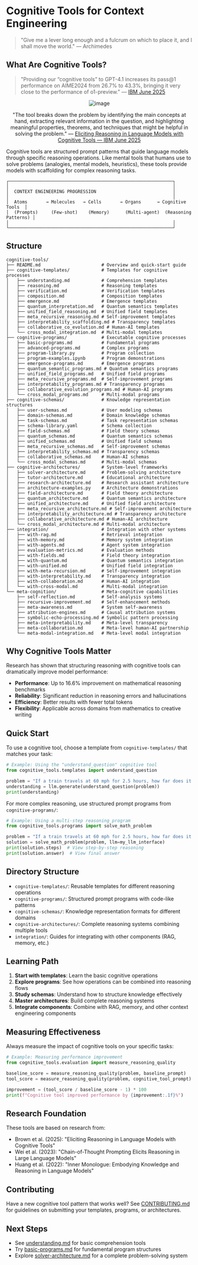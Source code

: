 # Cognitive Tools for Context Engineering

> "Give me a lever long enough and a fulcrum on which to place it, and I shall move the world." — Archimedes

## What Are Cognitive Tools?
> "Providing our “cognitive tools” to GPT-4.1
increases its pass@1 performance on AIME2024 from 26.7% to 43.3%, bringing it very close to the performance of o1-preview." — [IBM June 2025](https://www.arxiv.org/pdf/2506.12115)

<div align="center">
    
![image](https://github.com/user-attachments/assets/a6402827-8bc0-40b5-93d8-46a07154fa4e)

"The tool breaks down the problem by identifying the main concepts at hand, extracting relevant information in the question, and highlighting meaningful properties, theorems, and techniques that might be helpful in solving the problem." — [Eliciting Reasoning in Language Models with Cognitive Tools — IBM June 2025](https://www.arxiv.org/pdf/2506.12115)


</div>

Cognitive tools are structured prompt patterns that guide language models through specific reasoning operations. Like mental tools that humans use to solve problems (analogies, mental models, heuristics), these tools provide models with scaffolding for complex reasoning tasks.

```
┌──────────────────────────────────────────────────────────────┐
│                                                              │
│  CONTEXT ENGINEERING PROGRESSION                             │
│                                                              │
│  Atoms       → Molecules   → Cells       → Organs      → Cognitive Tools  │
│  (Prompts)     (Few-shot)    (Memory)      (Multi-agent)  (Reasoning Patterns) │
│                                                              │
└──────────────────────────────────────────────────────────────┘
```

## Structure
```
cognitive-tools/
├── README.md                       # Overview and quick-start guide
├── cognitive-templates/            # Templates for cognitive processes
│   ├── understanding.md            # Comprehension templates
│   ├── reasoning.md                # Reasoning templates
│   ├── verification.md             # Verification templates
│   ├── composition.md              # Composition templates
│   ├── emergence.md                # Emergence templates
│   ├── quantum_interpretation.md   # Quantum semantics templates
│   ├── unified_field_reasoning.md  # Unified field templates
│   ├── meta_recursive_reasoning.md # Self-improvement templates
│   ├── interpretability_scaffolding.md # Transparency templates
│   ├── collaborative_co_evolution.md # Human-AI templates
│   └── cross_modal_integration.md  # Multi-modal templates
├── cognitive-programs/             # Executable cognitive processes
│   ├── basic-programs.md           # Fundamental programs
│   ├── advanced-programs.md        # Complex programs
│   ├── program-library.py          # Program collection
│   ├── program-examples.ipynb      # Program demonstrations
│   ├── emergence-programs.md       # Emergence programs
│   ├── quantum_semantic_programs.md # Quantum semantics programs
│   ├── unified_field_programs.md   # Unified field programs
│   ├── meta_recursive_programs.md  # Self-improvement programs
│   ├── interpretability_programs.md # Transparency programs
│   ├── collaborative_evolution_programs.md # Human-AI programs
│   └── cross_modal_programs.md     # Multi-modal programs
├── cognitive-schemas/              # Knowledge representation structures
│   ├── user-schemas.md             # User modeling schemas
│   ├── domain-schemas.md           # Domain knowledge schemas
│   ├── task-schemas.md             # Task representation schemas
│   ├── schema-library.yaml         # Schema collection
│   ├── field-schemas.md            # Field theory schemas
│   ├── quantum_schemas.md          # Quantum semantics schemas
│   ├── unified_schemas.md          # Unified field schemas
│   ├── meta_recursive_schemas.md   # Self-improvement schemas
│   ├── interpretability_schemas.md # Transparency schemas
│   ├── collaborative_schemas.md    # Human-AI schemas
│   └── cross_modal_schemas.md      # Multi-modal schemas
├── cognitive-architectures/        # System-level frameworks
│   ├── solver-architecture.md      # Problem-solving architecture
│   ├── tutor-architecture.md       # Educational architecture
│   ├── research-architecture.md    # Research assistant architecture
│   ├── architecture-examples.py    # Architecture demonstrations
│   ├── field-architecture.md       # Field theory architecture
│   ├── quantum_architecture.md     # Quantum semantics architecture
│   ├── unified_architecture.md     # Unified field architecture
│   ├── meta_recursive_architecture.md # Self-improvement architecture
│   ├── interpretability_architecture.md # Transparency architecture
│   ├── collaborative_architecture.md # Human-AI architecture
│   └── cross_modal_architecture.md # Multi-modal architecture
├── integration/                    # Integration with other systems
│   ├── with-rag.md                 # Retrieval integration
│   ├── with-memory.md              # Memory system integration
│   ├── with-agents.md              # Agent system integration
│   ├── evaluation-metrics.md       # Evaluation methods
│   ├── with-fields.md              # Field theory integration
│   ├── with-quantum.md             # Quantum semantics integration
│   ├── with-unified.md             # Unified field integration
│   ├── with-meta-recursion.md      # Self-improvement integration
│   ├── with-interpretability.md    # Transparency integration
│   ├── with-collaboration.md       # Human-AI integration
│   └── with-cross-modal.md         # Multi-modal integration
└── meta-cognition/                 # Meta-cognitive capabilities
    ├── self-reflection.md          # Self-analysis systems
    ├── recursive-improvement.md    # Self-enhancement methods
    ├── meta-awareness.md           # System self-awareness
    ├── attribution-engines.md      # Causal attribution systems
    ├── symbolic-echo-processing.md # Symbolic pattern processing
    ├── meta-interpretability.md    # Meta-level transparency
    ├── meta-collaboration.md       # Meta-level human-AI partnership
    └── meta-modal-integration.md   # Meta-level modal integration
```
## Why Cognitive Tools Matter

Research has shown that structuring reasoning with cognitive tools can dramatically improve model performance:

- **Performance**: Up to 16.6% improvement on mathematical reasoning benchmarks
- **Reliability**: Significant reduction in reasoning errors and hallucinations
- **Efficiency**: Better results with fewer total tokens
- **Flexibility**: Applicable across domains from mathematics to creative writing

## Quick Start

To use a cognitive tool, choose a template from `cognitive-templates/` that matches your task:

```python
# Example: Using the "understand_question" cognitive tool
from cognitive_tools.templates import understand_question

problem = "If a train travels at 60 mph for 2.5 hours, how far does it go?"
understanding = llm.generate(understand_question(problem))
print(understanding)
```

For more complex reasoning, use structured prompt programs from `cognitive-programs/`:

```python
# Example: Using a multi-step reasoning program
from cognitive_tools.programs import solve_math_problem

problem = "If a train travels at 60 mph for 2.5 hours, how far does it go?"
solution = solve_math_problem(problem, llm=my_llm_interface)
print(solution.steps)  # View step-by-step reasoning
print(solution.answer)  # View final answer
```

## Directory Structure

- `cognitive-templates/`: Reusable templates for different reasoning operations
- `cognitive-programs/`: Structured prompt programs with code-like patterns
- `cognitive-schemas/`: Knowledge representation formats for different domains
- `cognitive-architectures/`: Complete reasoning systems combining multiple tools
- `integration/`: Guides for integrating with other components (RAG, memory, etc.)

## Learning Path

1. **Start with templates**: Learn the basic cognitive operations
2. **Explore programs**: See how operations can be combined into reasoning flows
3. **Study schemas**: Understand how to structure knowledge effectively
4. **Master architectures**: Build complete reasoning systems
5. **Integrate components**: Combine with RAG, memory, and other context engineering components

## Measuring Effectiveness

Always measure the impact of cognitive tools on your specific tasks:

```python
# Example: Measuring performance improvement
from cognitive_tools.evaluation import measure_reasoning_quality

baseline_score = measure_reasoning_quality(problem, baseline_prompt)
tool_score = measure_reasoning_quality(problem, cognitive_tool_prompt)

improvement = (tool_score / baseline_score - 1) * 100
print(f"Cognitive tool improved performance by {improvement:.1f}%")
```

## Research Foundation

These tools are based on research from:

- Brown et al. (2025): "Eliciting Reasoning in Language Models with Cognitive Tools"
- Wei et al. (2023): "Chain-of-Thought Prompting Elicits Reasoning in Large Language Models"
- Huang et al. (2022): "Inner Monologue: Embodying Knowledge and Reasoning in Language Models"

## Contributing

Have a new cognitive tool pattern that works well? See [CONTRIBUTING.md](../../.github/CONTRIBUTING.md) for guidelines on submitting your templates, programs, or architectures.

## Next Steps

- See [understanding.md](./cognitive-templates/understanding.md) for basic comprehension tools
- Try [basic-programs.md](./cognitive-programs/basic-programs.md) for fundamental program structures
- Explore [solver-architecture.md](./cognitive-architectures/solver-architecture.md) for a complete problem-solving system
